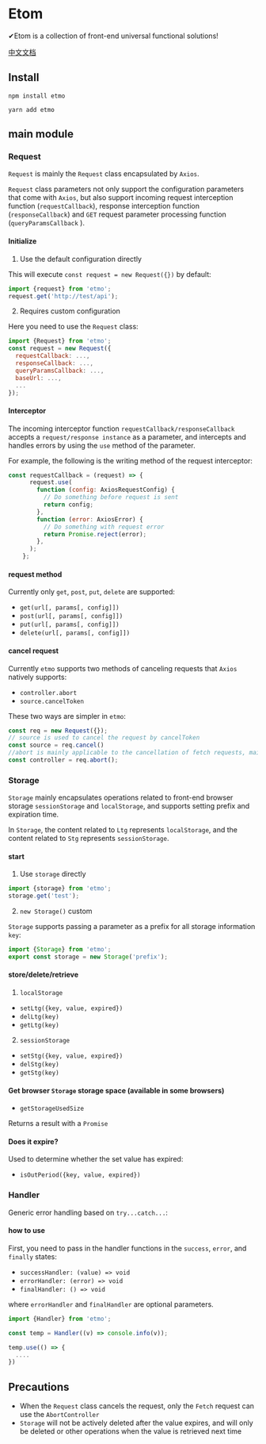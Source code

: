 # Etom

✔Etom is a collection of front-end universal functional solutions!

[中文文档](./README_ZH.md)

## Install

```shell
npm install etmo

yarn add etmo
```

## main module

### Request

`Request` is mainly the `Request` class encapsulated by `Axios`.

`Request` class parameters not only support the configuration parameters that come with `Axios`, but also support incoming request interception function (`requestCallback`), response interception function (`responseCallback`) and `GET` request parameter processing function (`queryParamsCallback` ).

#### Initialize

1. Use the default configuration directly

This will execute `const request = new Request({})` by default:

````js
import {request} from 'etmo';
request.get('http://test/api');
````

2. Requires custom configuration

Here you need to use the `Request` class:

````js
import {Request} from 'etmo';
const request = new Request({
  requestCallback: ...,
  responseCallback: ...,
  queryParamsCallback: ...,
  baseUrl: ...,
  ...
});
````

#### Interceptor

The incoming interceptor function `requestCallback/responseCallback` accepts a `request/response instance` as a parameter, and intercepts and handles errors by using the `use` method of the parameter.

For example, the following is the writing method of the request interceptor:

````js
const requestCallback = (request) => {
      request.use(
        function (config: AxiosRequestConfig) {
          // Do something before request is sent
          return config;
        },
        function (error: AxiosError) {
          // Do something with request error
          return Promise.reject(error);
        },
      );
    };
````


#### request method

Currently only `get`, `post`, `put`, `delete` are supported:

- `get(url[, params[, config]])`
- `post(url[, params[, config]])`
- `put(url[, params[, config]])`
- `delete(url[, params[, config]])`

#### cancel request

Currently `etmo` supports two methods of canceling requests that `Axios` natively supports:

- `controller.abort`
- `source.cancelToken`

These two ways are simpler in `etmo`:

````js
const req = new Request({});
// source is used to cancel the request by cancelToken
const source = req.cancel()
//abort is mainly applicable to the cancellation of fetch requests, mainly using AbortController
const controller = req.abort();
````

### Storage

`Storage` mainly encapsulates operations related to front-end browser storage `sessionStorage` and `localStorage`, and supports setting prefix and expiration time.

In `Storage`, the content related to `Ltg` represents `localStorage`, and the content related to `Stg` represents `sessionStorage`.

#### start

1. Use `storage` directly

````js
import {storage} from 'etmo';
storage.get('test');
````

2. `new Storage()` custom

`Storage` supports passing a parameter as a prefix for all storage information `key`:

````js
import {Storage} from 'etmo';
export const storage = new Storage('prefix');
````

#### store/delete/retrieve

1. `localStorage`

- `setLtg({key, value, expired})`
- `delLtg(key)`
- `getLtg(key)`


2. `sessionStorage`

- `setStg({key, value, expired})`
- `delStg(key)`
- `getStg(key)`

#### Get browser `Storage` storage space (available in some browsers)

- `getStorageUsedSize`

Returns a result with a `Promise`

#### Does it expire?

Used to determine whether the set value has expired:

- `isOutPeriod({key, value, expired})`

### Handler

Generic error handling based on `try...catch...`:

#### how to use

First, you need to pass in the handler functions in the `success`, `error`, and `finally` states:

- `successHandler: (value) => void`
- `errorHandler: (error) => void`
- `finalHandler: () => void`

where `errorHandler` and `finalHandler` are optional parameters.

````js
import {Handler} from 'etmo';

const temp = Handler((v) => console.info(v));

temp.use(() => {
  ....
})

````

## Precautions

- When the `Request` class cancels the request, only the `Fetch` request can use the `AbortController`
- `Storage` will not be actively deleted after the value expires, and will only be deleted or other operations when the value is retrieved next time